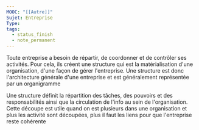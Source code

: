 ```yaml
---
MOOC: "[[Autre]]"
Sujet: Entreprise
Type: 
tags:
  - status_finish
  - note_permanent
---
```

Toute entreprise a besoin de répartir, de coordonner et de contrôler ses activités. Pour cela, ils créent une structure qui est la matérialisation d'une organisation, d'une façon de gérer l'entreprise. Une structure est donc l'architecture générale d'une entreprise et est généralement représentée par un organigramme

Une structure définit la répartition des tâches, des pouvoirs et des responsabilités ainsi que la circulation de l'info au sein de l'organisation. Cette découpe est utile quand on est plusieurs dans une organisation et plus les activité sont découpées, plus il faut les liens  pour que l'entreprise reste cohérente